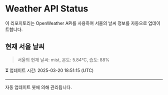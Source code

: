 
# Weather API Status

이 리포지토리는 OpenWeather API를 사용하여 서울의 날씨 정보를 자동으로 업데이트합니다.

## 현재 서울 날씨
> 서울의 현재 날씨: mist, 온도: 5.84°C, 습도: 88%

⏳ 업데이트 시간: 2025-03-20 18:51:15 (UTC)

---
자동 업데이트 봇에 의해 관리됩니다.
